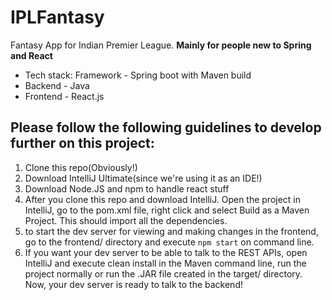 # IPLFantasy
Fantasy App for Indian Premier League. 
**Mainly for people new to Spring and React**
* Tech stack: Framework - Spring boot with Maven build 
* Backend - Java
* Frontend - React.js
## Please follow the following guidelines to develop further on this project:
1. Clone this repo(Obviously!)
2. Download IntelliJ Ultimate(since we're using it as an IDE!)
3. Download Node.JS and npm to handle react stuff
4. After you clone this repo and download IntelliJ. Open the project in IntelliJ, go to the pom.xml file, right click and select Build as a Maven Project. This should import all the dependencies. 
5. to start the dev server for viewing and making changes in the frontend, go to the frontend/ directory and execute `npm start` on command line. 
6. If you want your dev server to be able to talk to the REST APIs, open IntelliJ and execute clean install in the Maven command line, run the project normally or run the .JAR file created in the target/ directory. Now, your dev server is ready to talk to the backend! 


